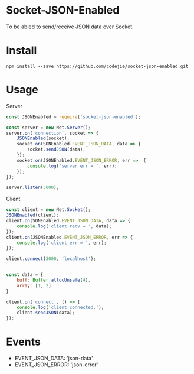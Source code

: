# Socket-JSON-Enabled
To be abled to send/receive JSON data over Socket. 

# Install
```
npm install --save https://github.com/codejie/socket-json-enabled.git
```

# Usage

Server
```js
const JSONEnabled = require('socket-json-enabled');

const server = new Net.Server();
server.on('connection', socket => {
    JSONEnabled(socket);
    socket.on(SONEnabled.EVENT_JSON_DATA, data => {
        socket.sendJSON(data);
    });
    socket.on(JSONEnabled.EVENT_JSON_ERROR, err =>  {
        console.log('server err = ', err);
    });
});

server.listen(3000);
```
Client
```js
const client = new Net.Socket();
JSONEnabled(client);
client.on(SONEnabled.EVENT_JSON_DATA, data => {
    console.log('client recv = ', data);
});
client.on(JSONEnabled.EVENT_JSON_ERROR, err => {
    console.log('client err = ', err);
});

client.connect(3000, 'localhost');


const data = {
    buff: Buffer.allocUnsafe(4),
    array: [1, 2]
}

client.on('connect', () => {
    console.log('client connected.');
    client.sendJSON(data);
});
```

# Events
* EVENT_JSON_DATA: 'json-data'
* EVENT_JSON_ERROR: 'json-error'


